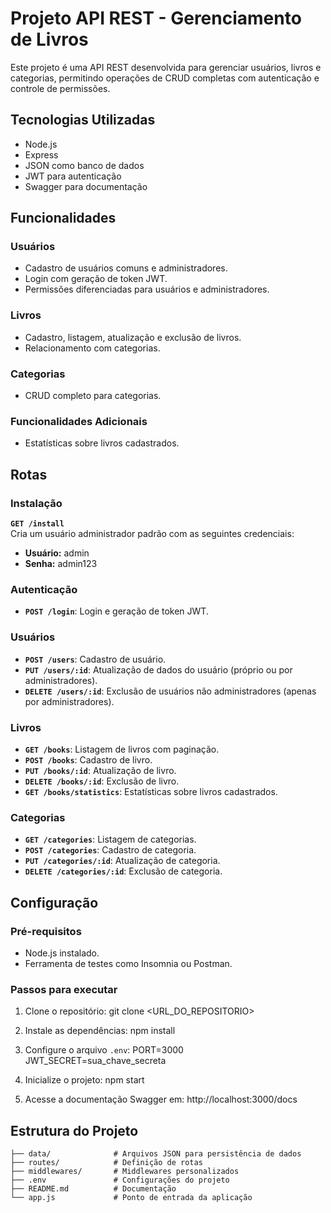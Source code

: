 # Projeto API REST - Gerenciamento de Livros

Este projeto é uma API REST desenvolvida para gerenciar usuários, livros e categorias, permitindo operações de CRUD completas com autenticação e controle de permissões.

## Tecnologias Utilizadas
- Node.js
- Express
- JSON como banco de dados
- JWT para autenticação
- Swagger para documentação

## Funcionalidades

### Usuários
- Cadastro de usuários comuns e administradores.
- Login com geração de token JWT.
- Permissões diferenciadas para usuários e administradores.

### Livros
- Cadastro, listagem, atualização e exclusão de livros.
- Relacionamento com categorias.

### Categorias
- CRUD completo para categorias.

### Funcionalidades Adicionais
- Estatísticas sobre livros cadastrados.

## Rotas

### Instalação
**`GET /install`**  
Cria um usuário administrador padrão com as seguintes credenciais:
- **Usuário:** admin
- **Senha:** admin123

### Autenticação
- **`POST /login`**: Login e geração de token JWT.

### Usuários
- **`POST /users`**: Cadastro de usuário.
- **`PUT /users/:id`**: Atualização de dados do usuário (próprio ou por administradores).
- **`DELETE /users/:id`**: Exclusão de usuários não administradores (apenas por administradores).

### Livros
- **`GET /books`**: Listagem de livros com paginação.
- **`POST /books`**: Cadastro de livro.
- **`PUT /books/:id`**: Atualização de livro.
- **`DELETE /books/:id`**: Exclusão de livro.
- **`GET /books/statistics`**: Estatísticas sobre livros cadastrados.

### Categorias
- **`GET /categories`**: Listagem de categorias.
- **`POST /categories`**: Cadastro de categoria.
- **`PUT /categories/:id`**: Atualização de categoria.
- **`DELETE /categories/:id`**: Exclusão de categoria.

## Configuração

### Pré-requisitos
- Node.js instalado.
- Ferramenta de testes como Insomnia ou Postman.

### Passos para executar
1. Clone o repositório:
   git clone <URL_DO_REPOSITORIO>

2. Instale as dependências:
   npm install
 
3. Configure o arquivo `.env`:
   PORT=3000
   JWT_SECRET=sua_chave_secreta
   
4. Inicialize o projeto:
   npm start

5. Acesse a documentação Swagger em:
http://localhost:3000/docs


## Estrutura do Projeto
```
├── data/              # Arquivos JSON para persistência de dados
├── routes/            # Definição de rotas
├── middlewares/       # Middlewares personalizados
├── .env               # Configurações do projeto
├── README.md          # Documentação
└── app.js             # Ponto de entrada da aplicação
```




